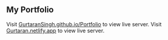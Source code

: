 <h2><b>My Portfolio</b></h2>

Visit <a href="https://gurtaransingh.github.io/Portfolio/">GurtaranSingh.github.io/Portfolio</a> to view live server.
Visit <a href="https://gurtaran.netlify.app">Gurtaran.netlify.app</a> to view live server.

